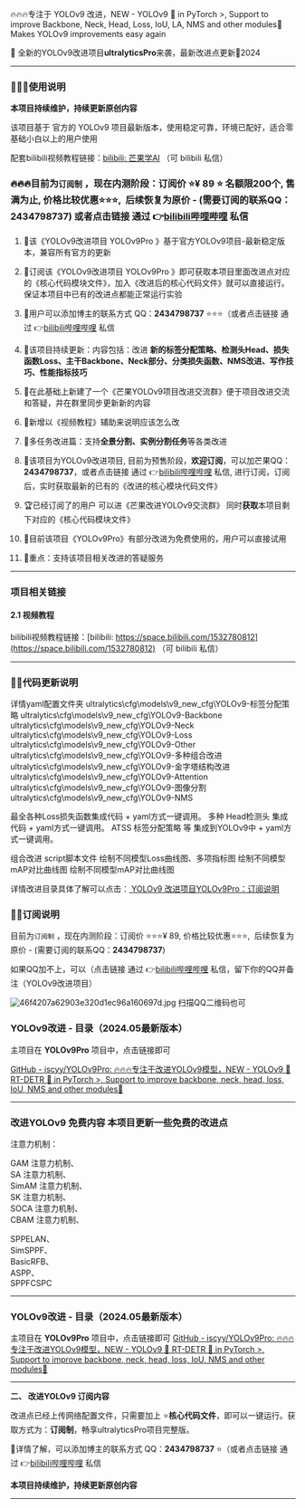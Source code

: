 🔥🔥🔥专注于 YOLOv9 改进，NEW - YOLOv9 🚀 in PyTorch >, Support to improve Backbone, Neck, Head, Loss, IoU, LA, NMS and other modules🚀 Makes YOLOv9 improvements easy again

🌟 全新的YOLOv9改进项目**ultralyticsPro**来袭，最新改进点更新🚀2024

---

### 🚀🚀🚀使用说明

**本项目持续维护，持续更新原创内容**

该项目基于 官方的 YOLOv9 项目最新版本，使用稳定可靠，环境已配好，适合零基础小白以上的用户使用

配套bilibili视频教程链接：[bilibili: 芒果学AI](https://space.bilibili.com/1532780812) （可 bilibili 私信）

### 🔥🔥🔥目前为`订阅制` ，现在内测阶段：订阅价 ⭐¥ 89 ⭐ 名额限200个, 售满为止, 价格比较优惠⭐⭐⭐,  后续恢复为原价 - (需要订阅的联系QQ：**2434798737**)  或者点击链接 通过 👉[bilibili哔哩哔哩](https://space.bilibili.com/1532780812) 私信

1.  🍈该《YOLOv9改进项目 YOLOv9Pro 》基于官方YOLOv9项目-最新稳定版本，兼容所有官方的更新
 
2.  🍉订阅该《YOLOv9改进项目 YOLOv9Pro 》即可获取本项目里面改进点对应的《核心代码模块文件》，加入《改进后的核心代码文件》就可以直接运行。保证本项目中已有的改进点都能正常运行实验 
3.  🏅️用户可以添加博主的联系方式 QQ：**2434798737** ⭐⭐⭐（或者点击链接 通过 👉[bilibili哔哩哔哩](https://space.bilibili.com/1532780812) 私信 
4.  🚀该项目持续更新：内容包括：改进 **新的标签分配策略、检测头Head、损失函数Loss、主干Backbone、Neck部分、分类损失函数、NMS改进、写作技巧、性能指标技巧** 
5.  🍌在此基础上新建了一个《芒果YOLOv9项目改进交流群》便于项目改进交流和答疑，并在群里同步更新新的内容  
6.  🌰新增以《视频教程》辅助来说明应该怎么改 
7.  🌟多任务改进篇：支持**全景分割、实例分割任务**等各类改进 
8.  🎈该项目为YOLOv9改进项目, 目前为预售阶段，**欢迎订阅**，可以加芒果QQ：**2434798737**，或者点击链接 通过 👉[bilibili哔哩哔哩](https://space.bilibili.com/1532780812) 私信, 进行订阅，订阅后，实时获取最新的已有的《改进的核心模块代码文件》 
9.  🏆已经订阅了的用户 可以进《芒果改进YOLOv9交流群》 同时**获取**本项目剩下对应的《核心代码模块文件》 
10.  🥭目前该项目《YOLOv9Pro》有部分改进为免费使用的，用户可以直接试用
11.  🍊重点：支持该项目相关改进的答疑服务

---

### 项目相关链接
#### 2.1 视频教程

bilibili视频教程链接：[bilibili: https://space.bilibili.com/1532780812](https://space.bilibili.com/1532780812) （可 bilibili 私信）

---

### 🎈🎈代码更新说明
详情yaml配置文件夹
ultralytics\cfg\models\v9_new_cfg\YOLOv9-标签分配策略
ultralytics\cfg\models\v9_new_cfg\YOLOv9-Backbone
ultralytics\cfg\models\v9_new_cfg\YOLOv9-Neck
ultralytics\cfg\models\v9_new_cfg\YOLOv9-Loss
ultralytics\cfg\models\v9_new_cfg\YOLOv9-Other
ultralytics\cfg\models\v9_new_cfg\YOLOv9-多种组合改进
ultralytics\cfg\models\v9_new_cfg\YOLOv9-金字塔结构改进
ultralytics\cfg\models\v9_new_cfg\YOLOv9-Attention
ultralytics\cfg\models\v9_new_cfg\YOLOv9-图像分割
ultralytics\cfg\models\v9_new_cfg\YOLOv9-NMS

最全各种Loss损失函数集成代码 + yaml方式一键调用。
多种 Head检测头 集成代码 + yaml方式一键调用。
ATSS 标签分配策略 等 集成到YOLOv9中 + yaml方式一键调用。

组合改进
script脚本文件
绘制不同模型Loss曲线图、多项指标图
绘制不同模型mAP对比曲线图
绘制不同模型mAP对比曲线图

详情改进目录具体了解可以点击：[ YOLOv9 改进项目YOLOv9Pro：订阅说明](https://github.com/iscyy/yolov9Pro)


### 🏅️🏅️订阅说明
目前为`订阅制` ，现在内测阶段：订阅价 ⭐⭐⭐¥ 89, 价格比较优惠⭐⭐⭐,  后续恢复为原价 - (需要订阅的联系QQ：**2434798737**)

如果QQ加不上，可以（点击链接 通过 👉[bilibili哔哩哔哩](https://space.bilibili.com/1532780812) 私信，留下你的QQ并备注（YOLOv9改进项目）

![46f4207a62903e320d1ec96a160697d.jpg](https://cdn.nlark.com/yuque/0/2024/jpeg/42553146/1711106875724-81fbf441-e6b2-4a67-b98d-76ac81c19909.jpeg?x-oss-process=image%2Fwatermark%2Ctype_d3F5LW1pY3JvaGVp%2Csize_24%2Ctext_dWx0cmFseXRpY3NQcm8%3D%2Ccolor_FFFFFF%2Cshadow_50%2Ct_80%2Cg_se%2Cx_10%2Cy_10%2Fformat%2Cwebp)
扫描QQ二维码也可
### YOLOv9改进 - 目录（2024.05最新版本）

主项目在 **YOLOv9Pro** 项目中，点击链接即可

[GitHub - iscyy/YOLOv9Pro: 🔥🔥🔥专注于改进YOLOv9模型，NEW - YOLOv9 🚀 RT-DETR 🥇 in PyTorch >, Support to improve backbone, neck, head, loss, IoU, NMS and other modules🚀](https://github.com/iscyy/YOLOv9Pro)

---


### 改进YOLOv9 免费内容 本项目更新一些免费的改进点<br />

注意力机制：

GAM 注意力机制、  
SA 注意力机制、  
SimAM 注意力机制、  
SK 注意力机制、  
SOCA 注意力机制、  
CBAM 注意力机制、  

SPPELAN、  
SimSPPF、  
BasicRFB、  
ASPP、  
SPPFCSPC  

-------------------------------

### YOLOv9改进 - 目录（2024.05最新版本）

主项目在 **YOLOv9Pro** 项目中，点击链接即可
[GitHub - iscyy/YOLOv9Pro: 🔥🔥🔥专注于改进YOLOv9模型，NEW - YOLOv9 🚀 RT-DETR 🥇 in PyTorch >, Support to improve backbone, neck, head, loss, IoU, NMS and other modules🚀](https://github.com/iscyy/YOLOv9Pro)

---

**二、 改进YOLOv9 订阅内容**<br />

改进点已经上传网络配置文件，只需要加上 ⭐**核心代码文件**，即可以一键运行。获取方式为：**订阅制**，畅享ultralyticsPro项目完整版。

🏅️详情了解，可以添加博主的联系方式 QQ：**2434798737** ⭐（或者点击链接 通过 👉[bilibili哔哩哔哩](https://space.bilibili.com/1532780812) 私信

**本项目持续维护，持续更新原创内容**

---
